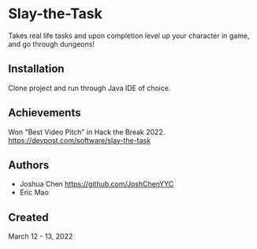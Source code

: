 # Slay-the-Task
Takes real life tasks and upon completion level up your character in game, and go through dungeons!

## Installation
Clone project and run through Java IDE of choice.

## Achievements
Won "Best Video Pitch" in Hack the Break 2022.
https://devpost.com/software/slay-the-task

## Authors
- Joshua Chen https://github.com/JoshChenYYC
- Eric Mao 

## Created
March 12 - 13, 2022